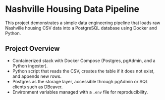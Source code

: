 # Nashville Housing Data Pipeline

This project demonstrates a simple data engineering pipeline that loads raw Nashville housing CSV data into a PostgreSQL database using Docker and Python.

## Project Overview
- Containerized stack with Docker Compose (Postgres, pgAdmin, and a Python ingester).
- Python script that reads the CSV, creates the table if it does not exist, and appends new rows.
- Postgres as the storage layer, accessible through pgAdmin or SQL clients such as DBeaver.
- Environment variables managed with a `.env` file for reproducibility.
